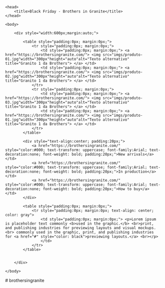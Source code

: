 <!DOCTYPE html>

<html lang="pt-BR">

	<head>
		<title>Black Friday - Brothers in Granite</title>
	</head>

	<body>
		
		<div style="width:600px;margin:auto;">
			
			<table style="padding:0px; margin:0px;">
				<tr style="padding:0px; margin:0px;">
					<td style="padding:0px; margin:0px;"> <a href="https://brothersingranite.com/"> <img src="imgs/produto-01.jpg"width="300px"height="auto"alt="Texto alternativo" title="Granito 1 da Brothers"> </a> </td>
				    <td style="padding:0px; margin:0px;"> <a href="https://brothersingranite.com/"> <img src="imgs/produto-02.jpg"width="300px"height="auto"alt="Texto alternativo" title="Granito 1 da Brothers"> </a> </td>
				</tr>
				<tr style="padding:0px; margin:0px;">
					<td style="padding:0px; margin:0px;"> <a href="https://brothersingranite.com/"> <img src="imgs/produto-03.jpg"width="300px"height="auto"alt="Texto alternativo" title="Granito 1 da Brothers"> </a> </td>
				    <td style="padding:0px; margin:0px;"> <a href="https://brothersingranite.com/"> <img src="imgs/produto-01.jpg"width="300px"height="auto"alt="Texto alternativo" title="Granito 1 da Brothers"> </a> </td>
				</tr>
			</table>

			<div style="text-align:center; padding:20px;">
				<a href="https://brothersingranite.com/" style="color:#000; text-transform: uppercase; font-family:Arial; text-decoration:none; font-weight: bold; padding:20px;">New arrivals</a> </td>
				<a href="https://brothersingranite.com/" style="color:#000; text-transform: uppercase; font-family:Arial; text-decoration:none; font-weight: bold; padding:20px;">In production</a> </td>
				<a href="https://brothersingranite.com/" style="color:#000; text-transform: uppercase; font-family:Arial; text-decoration:none; font-weight: bold; padding:20px;">How to buy</a> </td>
			</div>
			
			<table style="padding:0px; margin:0px;">
				<tr style="padding:0px; margin:0px; text-align: center; color: gray">
					<td style="padding:0px; margin:0px;"> <p>Lorem ipsum is placeholder text commonly <b>used in the graphic.</b> <br>print, and publishing industries for previewing layouts and visual mockups.<br> commonly used in the graphic, print, and publishing industries for <a href="#" style="color: black">previewing layouts.</a> <br></p>
					</td>
				</tr>
			</table>

			
		</div>

	</body>

</html># brothersingranite
